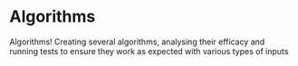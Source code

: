 # Algorithms
Algorithms! Creating several algorithms, analysing their efficacy and running tests to ensure they work as expected with various types of inputs
